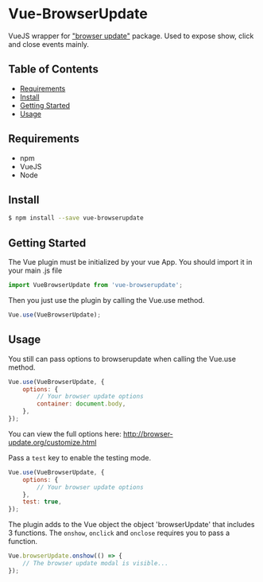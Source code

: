 # Vue-BrowserUpdate

VueJS wrapper for ["browser update"](http://browser-update.org) package.
Used to expose show, click and close events mainly.

## Table of Contents ##

* [Requirements](#requirements)
* [Install](#install)
* [Getting Started](#getting-started)
* [Usage](#usage)

## Requirements

* npm
* VueJS
* Node

## Install

```bash
$ npm install --save vue-browserupdate
```

## Getting Started

The Vue plugin must be initialized by your vue App.
You should import it in your main .js file

```js
import VueBrowserUpdate from 'vue-browserupdate';
```

Then you just use the plugin by calling the Vue.use method.

```js
Vue.use(VueBrowserUpdate);
```

## Usage

You still can pass options to browserupdate when calling the Vue.use method.
```js
Vue.use(VueBrowserUpdate, {
	options: {
		// Your browser update options
		container: document.body,
	},
});
```
You can view the full options here: http://browser-update.org/customize.html

Pass a `test` key to enable the testing mode.
```js
Vue.use(VueBrowserUpdate, {
	options: {
		// Your browser update options
	},
	test: true,
});
```

The plugin adds to the Vue object the object 'browserUpdate' that includes 3 functions. The `onshow`, `onclick` and `onclose` requires you to pass a function.
```js
Vue.browserUpdate.onshow(() => {
	// The browser update modal is visible...
});
```

